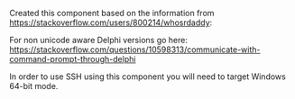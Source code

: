   Created this component based on the information from
  https://stackoverflow.com/users/800214/whosrdaddy:

  For non unicode aware Delphi versions go here:
  https://stackoverflow.com/questions/10598313/communicate-with-command-prompt-through-delphi


In order to use SSH using this component you will need to target Windows 64-bit mode.

